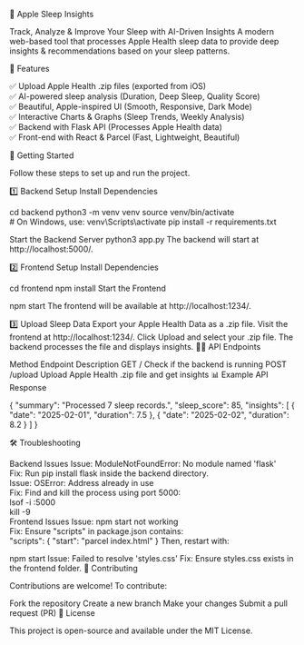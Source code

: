 🛌 Apple Sleep Insights

Track, Analyze & Improve Your Sleep with AI-Driven Insights
A modern web-based tool that processes Apple Health sleep data to provide deep insights & recommendations based on your sleep patterns.


📌 Features

✅ Upload Apple Health .zip files (exported from iOS) <br>
✅ AI-powered sleep analysis (Duration, Deep Sleep, Quality Score)<br>
✅ Beautiful, Apple-inspired UI (Smooth, Responsive, Dark Mode)<br>
✅ Interactive Charts & Graphs (Sleep Trends, Weekly Analysis)<br>
✅ Backend with Flask API (Processes Apple Health data)<br>
✅ Front-end with React & Parcel (Fast, Lightweight, Beautiful)<br>

🚀 Getting Started

Follow these steps to set up and run the project.

1️⃣ Backend Setup
Install Dependencies

cd backend
python3 -m venv venv
source venv/bin/activate   <br> # On Windows, use: venv\Scripts\activate
pip install -r requirements.txt

Start the Backend Server
python3 app.py
The backend will start at http://localhost:5000/.

2️⃣ Frontend Setup
Install Dependencies

cd frontend
npm install
Start the Frontend

npm start
The frontend will be available at http://localhost:1234/.

3️⃣ Upload Sleep Data
Export your Apple Health Data as a .zip file.
Visit the frontend at http://localhost:1234/.
Click Upload and select your .zip file.
The backend processes the file and displays insights.
🧑‍💻 API Endpoints

Method	Endpoint	Description
GET	/	Check if the backend is running
POST	/upload	Upload Apple Health .zip file and get insights
📊 Example API Response

{
  "summary": "Processed 7 sleep records.",
  "sleep_score": 85,
  "insights": [
    {
      "date": "2025-02-01",
      "duration": 7.5
    },
    {
      "date": "2025-02-02",
      "duration": 8.2
    }
  ]
}

🛠️ Troubleshooting

Backend Issues
Issue: ModuleNotFoundError: No module named 'flask' <br>
Fix: Run pip install flask inside the backend directory. <br>
Issue: OSError: Address already in use  <br>
Fix: Find and kill the process using port 5000:  <br>
lsof -i :5000  <br>
kill -9 <PID>   <br>
Frontend Issues
Issue: npm start not working  <br>
Fix: Ensure "scripts" in package.json contains:  <br>
"scripts": {
  "start": "parcel index.html"
}
Then, restart with:

npm start
Issue: Failed to resolve 'styles.css'
Fix: Ensure styles.css exists in the frontend folder.
🤝 Contributing

Contributions are welcome!
To contribute:

Fork the repository
Create a new branch
Make your changes
Submit a pull request (PR)
📝 License

This project is open-source and available under the MIT License.

